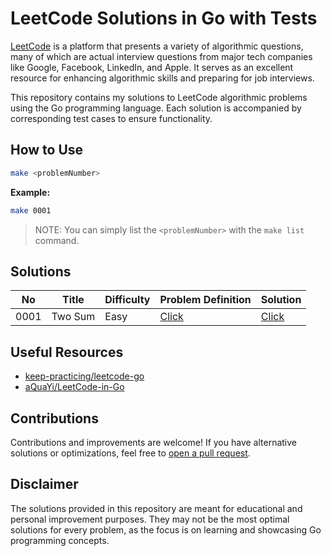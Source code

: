 # LeetCode Solutions in Go with Tests

[LeetCode](https://leetcode.com/problemset/all/) is a platform that presents a variety of algorithmic questions, many of which are actual interview questions from major tech companies like Google, Facebook, LinkedIn, and Apple. It serves as an excellent resource for enhancing algorithmic skills and preparing for job interviews.

This repository contains my solutions to LeetCode algorithmic problems using the Go programming language. Each solution is accompanied by corresponding test cases to ensure functionality.

## How to Use

```bash
make <problemNumber>
```

**Example:**

```bash
make 0001
```

> NOTE: You can simply list the `<problemNumber>` with the `make list` command.

## Solutions

| No   | Title   | Difficulty | Problem Definition                             | Solution                |
| ---- | ------- | ---------- | ---------------------------------------------- | ----------------------- |
| 0001 | Two Sum | Easy       | [Click](https://leetcode.com/problems/two-sum) | [Click](solutions/0001) |

## Useful Resources

- [keep-practicing/leetcode-go](https://github.com/keep-practicing/leetcode-go)
- [aQuaYi/LeetCode-in-Go](https://github.com/aQuaYi/LeetCode-in-Go)

## Contributions

Contributions and improvements are welcome! If you have alternative solutions or optimizations, feel free to [open a pull request](https://github.com/m18unet/leetcode-go-with-tests/pulls).

## Disclaimer

The solutions provided in this repository are meant for educational and personal improvement purposes. They may not be the most optimal solutions for every problem, as the focus is on learning and showcasing Go programming concepts.
